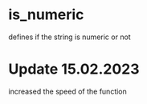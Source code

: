 # is_numeric
defines if the string is numeric or not

# Update 15.02.2023
increased the speed of the function
